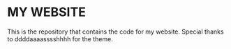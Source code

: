 # MY WEBSITE
This is the repository that contains the code for my website.
Special thanks to ddddaaaasssshhhh for the theme.
